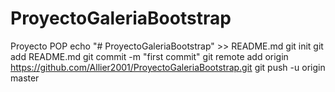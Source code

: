 # ProyectoGaleriaBootstrap
Proyecto POP
echo "# ProyectoGaleriaBootstrap" >> README.md
git init
git add README.md
git commit -m "first commit"
git remote add origin https://github.com/Allier2001/ProyectoGaleriaBootstrap.git
git push -u origin master

